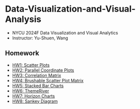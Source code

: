 # Data-Visualization-and-Visual-Analysis
- NYCU 2024F Data Visualization and Visual Analytics
- Instructor: Yu-Shuen, Wang

## Homework
- [HW1: Scatter Plots](https://ray-cheng-11.github.io/Data-Visualization-and-Visual-Analysis/HW1/111550012)
- [HW2: Parallel Coordinate Plots](https://ray-cheng-11.github.io/Data-Visualization-and-Visual-Analysis/HW2/111550012)
- [HW3: Correlation Matrix](https://ray-cheng-11.github.io/Data-Visualization-and-Visual-Analysis/HW3/111550012)
- [HW4: Brushable Scatter Plot Matrix](https://ray-cheng-11.github.io/Data-Visualization-and-Visual-Analysis/HW4/111550012)
- [HW5: Stacked Bar Charts](https://ray-cheng-11.github.io/Data-Visualization-and-Visual-Analysis/HW5/111550012)
- [HW6: ThemeRiver](https://ray-cheng-11.github.io/Data-Visualization-and-Visual-Analysis/HW6/111550012)
- [HW7: Horizon Charts](https://ray-cheng-11.github.io/Data-Visualization-and-Visual-Analysis/HW7/111550012)
- [HW8: Sankey Diagram](https://ray-cheng-11.github.io/Data-Visualization-and-Visual-Analysis/HW8/111550012)
